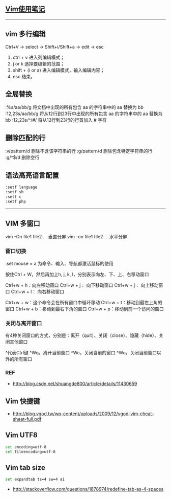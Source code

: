## [Vim使用笔记](http://www.cnblogs.com/jiqingwu/archive/2012/06/14/vim_notes.html)

---

## vim 多行编辑

Ctrl+V -> select -> Shift+i/Shift+a -> edit -> esc

1. ctrl + v 进入列编辑模式；
2. j or k 选择要编辑的范围；
3. shift + (i or a) 进入编辑模式，输入编辑内容；
4. esc 结束。

## 全局替换

:%s/aa/bb/g      将文档中出现的所有包含 aa 的字符串中的 aa 替换为 bb
:12,23s/aa/bb/g  将从12行到23行中出现的所有包含 aa 的字符串中的 aa 替换为 bb
:12,23s/^/#/     将从12行到23行的行首加入 # 字符

## 删除匹配的行

:v/pattern/d      删除不含该字符串的行
:g/pattern/d      删除包含特定字符串的行
:g/^$/d           删除空行

## 语法高亮语言配置

```bash
:setf language
:setf sh
:setf c
:setf php
```

---

## VIM 多窗口

vim -On file1 file2 ... 垂直分屏
vim -on file1 file2 ... 水平分屏

### 窗口切换

:set mouse = a   为命令、输入、导航都激活鼠标的使用

按住Ctrl + W，然后再加上h, j, k, l，分别表示向左、下、上、右移动窗口

Ctrl+w + h：向左移动窗口
Ctrl+w + j： 向下移动窗口
Ctrl+w + j： 向上移动窗口
Ctrl+w + l： 向右移动窗口

Ctrl+w + w：这个命令会在所有窗口中循环移动
Ctrl+w + t：移动到最左上角的窗口
Ctrl+w + b：移动到最右下角的窗口
Ctrl+w + p：移动到前一个访问的窗口

### 关闭与离开窗口

有4种关闭窗口的方式，分别是：离开（quit）、关闭（close）、隐藏（hide）、关闭其他窗口

^代表Ctrl键
^Wq，离开当前窗口
^Wc，关闭当前的窗口
^Wo，关闭当前窗口以外的所有窗口

### REF

* http://blog.csdn.net/shuangde800/article/details/11430659


## Vim 快捷键

* http://blog.vgod.tw/wp-content/uploads/2009/12/vgod-vim-cheat-sheet-full.pdf


## Vim UTF8

```bash
set encoding=utf-8
set fileencoding=utf-8
```

## Vim tab size

```bash
set expandtab ts=4 sw=4 ai
```

* http://stackoverflow.com/questions/1878974/redefine-tab-as-4-spaces
